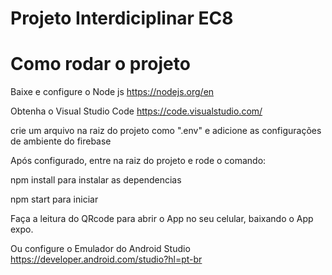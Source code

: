 # Projeto Interdiciplinar EC8

# Como rodar o projeto
Baixe e configure o Node js 
https://nodejs.org/en

Obtenha o Visual Studio Code
https://code.visualstudio.com/

crie um arquivo na raiz do projeto como ".env" e adicione as configurações de ambiente do firebase

Após configurado, entre na raiz do projeto e rode o comando: 

npm install para instalar as dependencias

npm start para iniciar 

Faça a leitura do QRcode para abrir o App no seu celular, baixando o App expo.

Ou configure o Emulador do Android Studio
https://developer.android.com/studio?hl=pt-br
